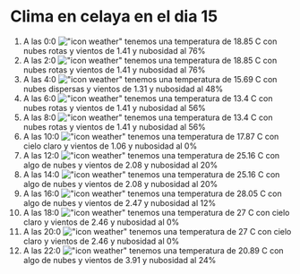 # Clima en celaya en el dia 15

1. A las 0:0 !["icon weather"](http://openweathermap.org/img/w/04n.png) tenemos una temperatura de 18.85 C con nubes rotas y  vientos de 1.41 y nubosidad al 76%
1. A las 2:0 !["icon weather"](http://openweathermap.org/img/w/04n.png) tenemos una temperatura de 18.85 C con nubes rotas y  vientos de 1.41 y nubosidad al 76%
1. A las 4:0 !["icon weather"](http://openweathermap.org/img/w/03n.png) tenemos una temperatura de 15.69 C con nubes dispersas y  vientos de 1.31 y nubosidad al 48%
1. A las 6:0 !["icon weather"](http://openweathermap.org/img/w/04n.png) tenemos una temperatura de 13.4 C con nubes rotas y  vientos de 1.41 y nubosidad al 56%
1. A las 8:0 !["icon weather"](http://openweathermap.org/img/w/04d.png) tenemos una temperatura de 13.4 C con nubes rotas y  vientos de 1.41 y nubosidad al 56%
1. A las 10:0 !["icon weather"](http://openweathermap.org/img/w/01d.png) tenemos una temperatura de 17.87 C con cielo claro y  vientos de 1.06 y nubosidad al 0%
1. A las 12:0 !["icon weather"](http://openweathermap.org/img/w/02d.png) tenemos una temperatura de 25.16 C con algo de nubes y  vientos de 2.08 y nubosidad al 20%
1. A las 14:0 !["icon weather"](http://openweathermap.org/img/w/02d.png) tenemos una temperatura de 25.16 C con algo de nubes y  vientos de 2.08 y nubosidad al 20%
1. A las 16:0 !["icon weather"](http://openweathermap.org/img/w/02d.png) tenemos una temperatura de 28.05 C con algo de nubes y  vientos de 2.47 y nubosidad al 12%
1. A las 18:0 !["icon weather"](http://openweathermap.org/img/w/01d.png) tenemos una temperatura de 27 C con cielo claro y  vientos de 2.46 y nubosidad al 0%
1. A las 20:0 !["icon weather"](http://openweathermap.org/img/w/01n.png) tenemos una temperatura de 27 C con cielo claro y  vientos de 2.46 y nubosidad al 0%
1. A las 22:0 !["icon weather"](http://openweathermap.org/img/w/02n.png) tenemos una temperatura de 20.89 C con algo de nubes y  vientos de 3.91 y nubosidad al 24%
